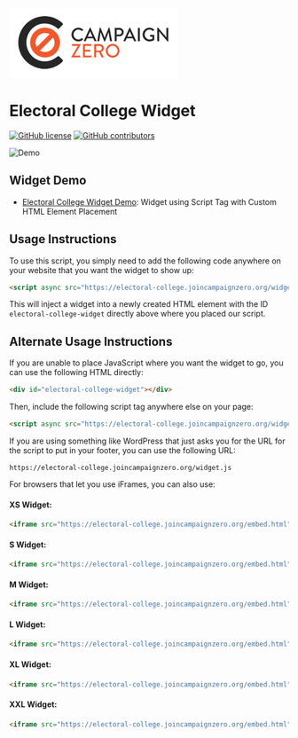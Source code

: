 ![Campaign Zero Logo](https://github.com/campaignzero/artwork/raw/master/logo/campaign-zero/web/306x128/campaign-zero.png "Campaign Zero Logo")

Electoral College Widget
===

[![GitHub license](https://img.shields.io/badge/license-MIT-blue.svg?style=flat)](https://raw.githubusercontent.com/campaignzero/electoral-college-widget/master/LICENSE)  [![GitHub contributors](https://img.shields.io/github/contributors/campaignzero/electoral-college-widget.svg)](https://github.com/campaignzero/electoral-college-widget/graphs/contributors)

![Demo](http://i.imgur.com/pGJAW1X.gif "Demo")


Widget Demo
---

* [Electoral College Widget Demo](https://electoral-college.joincampaignzero.org/embed.html): Widget using Script Tag with Custom HTML Element Placement


Usage Instructions
---

To use this script, you simply need to add the following code anywhere on your website that you want the widget to show up:

```html
<script async src="https://electoral-college.joincampaignzero.org/widget.js" charset="utf-8"></script>
```

This will inject a widget into a newly created HTML element with the ID `electoral-college-widget` directly above where you placed our script.


Alternate Usage Instructions
---

If you are unable to place JavaScript where you want the widget to go, you can use the following HTML directly:

```html
<div id="electoral-college-widget"></div>
```

Then, include the following script tag anywhere else on your page:

```html
<script async src="https://electoral-college.joincampaignzero.org/widget.js" charset="utf-8"></script>
```

If you are using something like WordPress that just asks you for the URL for the script to put in your footer, you can use the following URL:

```
https://electoral-college.joincampaignzero.org/widget.js
```

For browsers that let you use iFrames, you can also use:

#### XS Widget:

```html
<iframe src="https://electoral-college.joincampaignzero.org/embed.html" id="electoral-college" width="300" height="375" frameborder="0"></iframe>
```

#### S Widget:

```html
<iframe src="https://electoral-college.joincampaignzero.org/embed.html" id="electoral-college" width="400" height="480" frameborder="0"></iframe>
```

#### M Widget:

```html
<iframe src="https://electoral-college.joincampaignzero.org/embed.html" id="electoral-college" width="500" height="530" frameborder="0"></iframe>
```

#### L Widget:

```html
<iframe src="https://electoral-college.joincampaignzero.org/embed.html" id="electoral-college" width="600" height="630" frameborder="0" ></iframe>
```

#### XL Widget:

```html
<iframe src="https://electoral-college.joincampaignzero.org/embed.html" id="electoral-college" width="700" height="690" frameborder="0"></iframe>
```

#### XXL Widget:

```html
<iframe src="https://electoral-college.joincampaignzero.org/embed.html" id="electoral-college" width="800" height="755" frameborder="0"></iframe>
```